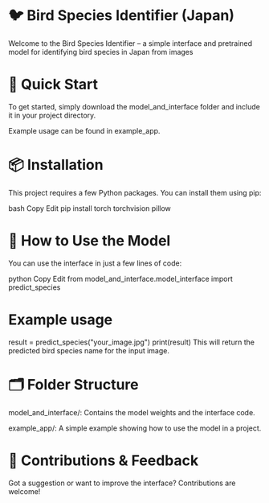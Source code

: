 # 🐦 Bird Species Identifier (Japan)
Welcome to the Bird Species Identifier – a simple interface and pretrained model for identifying bird species in Japan from images

# 🚀 Quick Start
To get started, simply download the model_and_interface folder and include it in your project directory.

Example usage can be found in example_app.

# 📦 Installation
This project requires a few Python packages. You can install them using pip:

bash
Copy
Edit
pip install torch torchvision pillow
# 🧠 How to Use the Model
You can use the interface in just a few lines of code:

python
Copy
Edit
from model_and_interface.model_interface import predict_species

# Example usage
result = predict_species("your_image.jpg")
print(result)
This will return the predicted bird species name for the input image.

# 🗂 Folder Structure
model_and_interface/: Contains the model weights and the interface code.

example_app/: A simple example showing how to use the model in a project.

# 🐣 Contributions & Feedback
Got a suggestion or want to improve the interface? Contributions are welcome!
